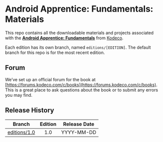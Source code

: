 # Android Apprentice: Fundamentals: Materials

This repo contains all the downloadable materials and projects associated with the **[Android Apprentice: Fundamentals](https://www.kodeco.com/books)** from [Kodeco](https://www.kodeco.com).

Each edition has its own branch, named `editions/[EDITION]`. The default branch for this repo is for the most recent edition.

## Forum

We’ve set up an official forum for the book at [https://forums.kodeco.com/c/books](https://forums.kodeco.com/c/books). This is a great place to ask questions about the book or to submit any errors you may find.

## Release History

| Branch                                                                            | Edition | Release Date |
| --------------------------------------------------------------------------------- |:-------:|:------------:|
| [editions/1.0](https://github.com/kodecocodes/aaf-materials/tree/editions/1.0) | 1.0     | YYYY-MM-DD   |

